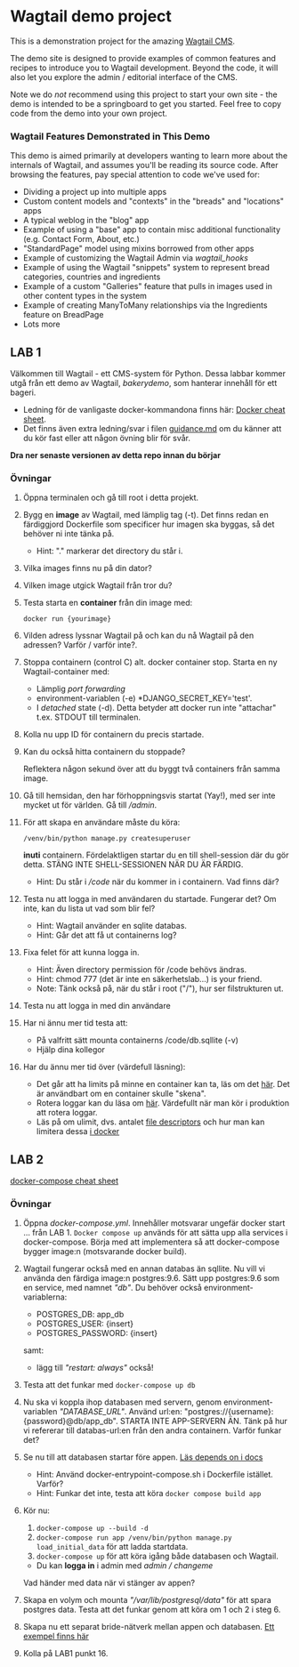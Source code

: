 # Wagtail demo project

This is a demonstration project for the amazing [Wagtail CMS](https://github.com/wagtail/wagtail).

The demo site is designed to provide examples of common features and recipes to introduce you to Wagtail development. Beyond the code, it will also let you explore the admin / editorial interface of the CMS.

Note we do _not_ recommend using this project to start your own site - the demo is intended to be a springboard to get you started. Feel free to copy code from the demo into your own project.

### Wagtail Features Demonstrated in This Demo

This demo is aimed primarily at developers wanting to learn more about the internals of Wagtail, and assumes you'll be reading its source code. After browsing the features, pay special attention to code we've used for:

- Dividing a project up into multiple apps
- Custom content models and "contexts" in the "breads" and "locations" apps
- A typical weblog in the "blog" app
- Example of using a "base" app to contain misc additional functionality (e.g. Contact Form, About, etc.)
- "StandardPage" model using mixins borrowed from other apps
- Example of customizing the Wagtail Admin via _wagtail_hooks_
- Example of using the Wagtail "snippets" system to represent bread categories, countries and ingredients
- Example of a custom "Galleries" feature that pulls in images used in other content types in the system
- Example of creating ManyToMany relationships via the Ingredients feature on BreadPage
- Lots more

## LAB 1

Välkommen till Wagtail - ett CMS-system för Python. Dessa labbar kommer utgå från ett demo av Wagtail, *bakerydemo*, som hanterar innehåll för ett bageri.

- Ledning för de vanligaste docker-kommandona finns här: [Docker cheat sheet](https://www.docker.com/sites/default/files/d8/2019-09/docker-cheat-sheet.pdf).
- Det finns även extra ledning/svar i filen [guidance.md](guidance.md) om du känner att du kör fast eller att någon övning blir för svår.

**Dra ner senaste versionen av detta repo innan du börjar**

### Övningar

1. Öppna terminalen och gå till root i detta projekt.

2. Bygg en **image** av Wagtail, med lämplig tag (-t). Det finns redan en färdiggjord Dockerfile som specificer hur imagen ska byggas, så det behöver ni inte tänka på.

   - Hint: "." markerar det directory du står i.

3. Vilka images finns nu på din dator?
4. Vilken image utgick Wagtail från tror du?
5. Testa starta en **container** från din image med:

   `docker run {yourimage}`

6. Vilden adress lyssnar Wagtail på och kan du nå Wagtail på den adressen? Varför / varför inte?. 
7. Stoppa containern (control C) alt. docker container stop. Starta en ny Wagtail-container med:

   - Lämplig _port forwarding_ 
   - environment-variablen (-e) \*DJANGO_SECRET_KEY='test'.
   - I _detached_ state (-d). Detta betyder att docker run inte "attachar" t.ex. STDOUT till terminalen.

8. Kolla nu upp ID för containern du precis startade.
9. Kan du också hitta containern du stoppade?

   Reflektera någon sekund över att du byggt två containers från samma image.

10. Gå till hemsidan, den har förhoppningsvis startat (Yay!), med ser inte mycket ut för världen. Gå till _/admin_.

11. För att skapa en användare måste du köra:

    `/venv/bin/python manage.py createsuperuser`

    **inuti** containern. Fördelaktligen startar du en till shell-session där du gör detta. STÄNG INTE SHELL-SESSIONEN NÄR DU ÄR FÄRDIG.

    - Hint: Du står i _/code_ när du kommer in i containern. Vad finns där?

12. Testa nu att logga in med användaren du startade. Fungerar det? Om inte, kan du lista ut vad som blir fel?

    - Hint: Wagtail använder en sqlite databas.
    - Hint: Går det att få ut containerns log?

13. Fixa felet för att kunna logga in.

    - Hint: Även directory permission för /code behövs ändras.
    - Hint: chmod 777 (det är inte en säkerhetslab...) is your friend.
    - Note: Tänk också på, när du står i root ("/"), hur ser filstrukturen ut.

14. Testa nu att logga in med din användare

15. Har ni ännu mer tid testa att:

    - På valfritt sätt mounta containerns /code/db.sqllite (-v)
    - Hjälp dina kollegor

16. Har du ännu mer tid över (värdefull läsning):
    - Det går att ha limits på minne en container kan ta, läs om det [här](https://phoenixnap.com/kb/docker-memory-and-cpu-limit). Det är användbart om en container skulle "skena".
    - Rotera loggar kan du läsa om [här](https://medium.com/@Quigley_Ja/rotating-docker-logs-keeping-your-overlay-folder-small-40cfa2155412). Värdefullt när man kör i produktion att rotera loggar.
    - Läs på om ulimit, dvs. antalet [file descriptors](https://stackoverflow.com/questions/5256599/what-are-file-descriptors-explained-in-simple-terms) och hur man kan limitera dessa [i docker](https://stackoverflow.com/questions/24318543/how-to-set-ulimit-file-descriptor-on-docker-container-the-image-tag-is-phusion)

## LAB 2

[docker-compose cheat sheet](https://devhints.io/docker-compose)

### Övningar

1. Öppna *docker-compose.yml*. Innehåller motsvarar ungefär docker start ... från LAB 1. `Docker compose up` används för att sätta upp alla services i docker-compose. Börja med att implementera så att docker-compose bygger image:n (motsvarande docker build).

2. Wagtail fungerar också med en annan databas än sqllite. Nu vill vi använda den färdiga image:n postgres:9.6. Sätt upp postgres:9.6 som en service, med namnet _"db"_. Du behöver också environment-variablerna:

   - POSTGRES_DB: app_db
   - POSTGRES_USER: {insert}
   - POSTGRES_PASSWORD: {insert}

   samt:

   - lägg till _"restart: always"_ också!

3. Testa att det funkar med `docker-compose up db`

4. Nu ska vi koppla ihop databasen med servern, genom environment-variablen _"DATABASE_URL"_. Använd url:en: "postgres://{username}:{password}@db/app_db". STARTA INTE APP-SERVERN ÄN. Tänk på hur vi refererar till databas-url:en från den andra containern. Varför funkar det?

5. Se nu till att databasen startar före appen. [Läs depends on i docs](https://docs.docker.com/compose/compose-file/)

   - Hint: Använd docker-entrypoint-compose.sh i Dockerfile istället. Varför?
   - Hint: Funkar det inte, testa att köra `docker compose build app`

6. Kör nu:
   
   1. `docker-compose up --build -d` 
   2. `docker-compose run app /venv/bin/python manage.py load_initial_data` för att ladda startdata.
   3. `docker-compose up` för att köra igång både databasen och Wagtail.

   - Du kan **logga in** i admin med _admin / changeme_

   Vad händer med data när vi stänger av appen?

7. Skapa en volym och mounta _"/var/lib/postgresql/data"_ för att spara postgres data. Testa att det funkar genom att köra om 1 och 2 i steg 6.

8. Skapa nu ett separat bride-nätverk mellan appen och databasen. [Ett exempel finns här](https://linuxhint.com/docker_compose_bridge_networking/)

9. Kolla på LAB1 punkt 16.

